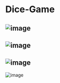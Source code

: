# Dice-Game

![image](https://user-images.githubusercontent.com/97526745/157737578-e54e4d2f-1997-4723-8ab3-bacb51786c71.png)
---
![image](https://user-images.githubusercontent.com/97526745/157737643-33e49a3f-4a6a-46c3-905d-cac4f3784bf8.png)
---
![image](https://user-images.githubusercontent.com/97526745/157737681-deea414b-75c5-43c2-9c76-35ce7474c574.png)
---
![image](https://user-images.githubusercontent.com/97526745/157737723-a71ec283-71b3-4370-b612-09b73bae57aa.png)
